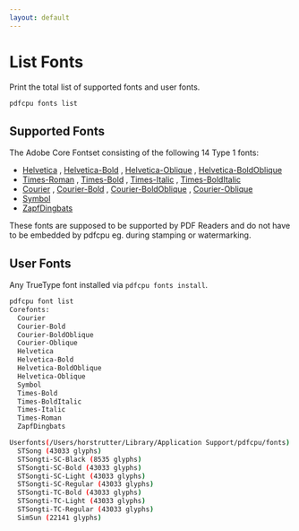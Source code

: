 ```yaml
---
layout: default
---
```


# List Fonts

Print the total list of supported fonts and user fonts.

```sh
pdfcpu fonts list
```

## Supported Fonts

The Adobe Core Fontset consisting of the following 14 Type 1 fonts:

* [Helvetica](https://github.com/pdfcpu/pdfcpu/blob/master/pkg/samples/fonts/core/Helvetica.pdf)
, [Helvetica-Bold](https://github.com/pdfcpu/pdfcpu/blob/master/pkg/samples/fonts/core/Helvetica-Bold.pdf)
, [Helvetica-Oblique](https://github.com/pdfcpu/pdfcpu/blob/master/pkg/samples/fonts/core/Helvetica-Oblique.pdf)
, [Helvetica-BoldOblique](https://github.com/pdfcpu/pdfcpu/blob/master/pkg/samples/fonts/core/Helvetica-BoldOblique.pdf)
* [Times-Roman](https://github.com/pdfcpu/pdfcpu/blob/master/pkg/samples/fonts/core/Times-Roman.pdf)
, [Times-Bold](https://github.com/pdfcpu/pdfcpu/blob/master/pkg/samples/fonts/core/Times-Bold.pdf)
, [Times-Italic](https://github.com/pdfcpu/pdfcpu/blob/master/pkg/samples/fonts/core/Times-Italic.pdf)
, [Times-BoldItalic](https://github.com/pdfcpu/pdfcpu/blob/master/pkg/samples/fonts/core/Times-BoldItalic.pdf)
* [Courier](https://github.com/pdfcpu/pdfcpu/blob/master/pkg/samples/fonts/core/Courier.pdf)
, [Courier-Bold](https://github.com/pdfcpu/pdfcpu/blob/master/pkg/samples/fonts/core/Courier-Bold.pdf)
, [Courier-BoldOblique](https://github.com/pdfcpu/pdfcpu/blob/master/pkg/samples/fonts/core/Courier-BoldOblique.pdf)
, [Courier-Oblique](https://github.com/pdfcpu/pdfcpu/blob/master/pkg/samples/fonts/core/Courier-Oblique.pdf)
* [Symbol](https://github.com/pdfcpu/pdfcpu/blob/master/pkg/samples/fonts/core/Symbol.pdf)
* [ZapfDingbats](https://github.com/pdfcpu/pdfcpu/blob/master/pkg/samples/fonts/core/ZapfDingbats.pdf)

These fonts are supposed to be supported by PDF Readers and do not have to be embedded
by pdfcpu eg. during stamping or watermarking.

## User Fonts

Any TrueType font installed via `pdfcpu fonts install`.

```sh
pdfcpu font list
Corefonts:
  Courier
  Courier-Bold
  Courier-BoldOblique
  Courier-Oblique
  Helvetica
  Helvetica-Bold
  Helvetica-BoldOblique
  Helvetica-Oblique
  Symbol
  Times-Bold
  Times-BoldItalic
  Times-Italic
  Times-Roman
  ZapfDingbats

Userfonts(/Users/horstrutter/Library/Application Support/pdfcpu/fonts):
  STSong (43033 glyphs)
  STSongti-SC-Black (8535 glyphs)
  STSongti-SC-Bold (43033 glyphs)
  STSongti-SC-Light (43033 glyphs)
  STSongti-SC-Regular (43033 glyphs)
  STSongti-TC-Bold (43033 glyphs)
  STSongti-TC-Light (43033 glyphs)
  STSongti-TC-Regular (43033 glyphs)
  SimSun (22141 glyphs)
  ```
